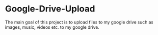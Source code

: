 # Google-Drive-Upload

The main goal of this project is to upload files to my google drive such as images, music, videos etc. to my google drive.

